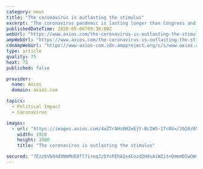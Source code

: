 ```yaml
---
category: news
title: "The coronavirus is outlasting the stimulus"
excerpt: "The coronavirus pandemic is lasting longer than Congress and the White House anticipated when it committed hundreds of billions of dollars to individuals and small businesses. Why it matters: These bailouts were meant to stop the bleeding,"
publishedDateTime: 2020-05-06T09:36:00Z
webUrl: "https://www.axios.com/the-coronavirus-is-outlasting-the-stimulus-5ededaa6-235d-4693-8288-0d85231220c7.html"
ampWebUrl: "https://www.axios.com/the-coronavirus-is-outlasting-the-stimulus-5ededaa6-235d-4693-8288-0d85231220c7.html"
cdnAmpWebUrl: "https://www-axios-com.cdn.ampproject.org/c/s/www.axios.com/the-coronavirus-is-outlasting-the-stimulus-5ededaa6-235d-4693-8288-0d85231220c7.html"
type: article
quality: 75
heat: 75
published: false

provider:
  name: Axios
  domain: axios.com

topics:
  - Political Impact
  - Coronavirus

images:
  - url: "https://images.axios.com/4aZTrAHz0H2eEjY-BcIW5-1Tc0U=/2020/05/05/1588718985612.jpg"
    width: 1920
    height: 1080
    title: "The coronavirus is outlasting the stimulus"

secured: "7Ezz6Vb04dXNmMoE0fl7i+xqJzSYoFEhA2x4Cozd2HdsAiWZit+DmmmDIwGWs4JLu2nt8g4Fkj8IMl7BsSYGG6vLT7GwGcKnF4zIB1sNncVcNyyoFaaTZ/xf9C+3qCZ6clsPWIHJsDL+tLqPL1D4zyVIW12osZG52xDi499j5Yg+WjLir+a11Be/Ftno7TDc7oQWdwN/U1OxL+sYFmYrAvNWerSReOIPAvQMSdK46ew07XiiKGgYlFl36HCW5SSfIMKUS4sWc9Ujv1bk1+ENl21kHmZRaalnni/RkiwdwyooPQ9KpeIzuMM4JHy3wVhd;tl3ELpFvgxXVdx3oQ0rx1w=="
---
```



